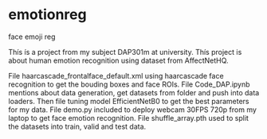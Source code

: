 # emotionreg
face emoji reg

Thís ís a project from my subject DAP301m at university. Thís project is about human emotion recognition using dataset from AffectNetHQ.

File haarcascade_frontalface_default.xml using haarcascade face recognition to get the bouding boxes and face ROIs.
File Code_DAP.ipynb mentions about data generation, get datasets from folder and push into data loaders. Then file tuning model EfficientNetB0 to get the best parameters for my data.
File demo.py included to deploy webcam 30FPS 720p from my laptop to get face emotion recognition.
File shuffle_array.pth used to split the datasets into train, valid and test data.
